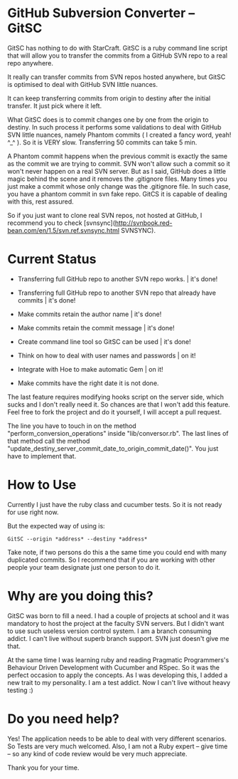 GitHub Subversion Converter – GitSC
====================================   

GitSC has nothing to do with StarCraft. GitSC is a ruby command line script that will allow you to transfer the commits from a  GitHub SVN repo to a real repo anywhere.

It really can transfer commits from SVN repos hosted anywhere, but GitSC is optimised to deal with GitHub SVN little nuances. 

It can keep transferring commits from origin to destiny after the initial transfer. It just pick where it left.

What GitSC does is to commit changes one by one from the origin to destiny. In such process it performs some validations to deal with GitHub SVN little nuances, namely Phantom commits ( I created a fancy word, yeah! ^_^ ). So it is VERY slow. Transferring 50 commits can take 5 min. 

A Phantom commit happens when the previous commit is exactly the same as the commit we are trying to commit. SVN won't allow such a commit so it won't never happen on a real SVN server. But as I said, GitHub does a little magic behind the scene and it removes the .gitignore files. Many times you just make a commit whose only change was the .gitignore file. In such case, you have a phantom commit in svn fake repo. GitCS it is capable of dealing with this, rest assured.

So if you just want to clone real SVN repos, not hosted at GitHub, I recommend you to check [svnsync](http://svnbook.red-bean.com/en/1.5/svn.ref.svnsync.html SVNSYNC). 
 
Current Status
====================================

* Transferring full GitHub repo to another SVN repo works. | it's done!
* Transferring full GitHub repo to another SVN repo that already have commits | it's done!
* Make commits retain the author name | it's done!
* Make commits retain the commit message | it's done!
* Create command line tool so GitSC can be used |  it's done!
* Think on how to deal with user names and passwords | on it!
* Integrate with Hoe to make automatic Gem | on it!   
                    

* Make commits have the right date it is not done. 

The last feature requires modifying hooks script on the server side, which sucks and I don't really need it. So chances are that I won't add this feature. Feel free to fork the project and do it yourself, I will accept a pull request. 

The line you have to touch in on the method "perform\_conversion\_operations" inside "lib/conversor.rb". The last lines of that method call the method "update\_destiny\_server\_commit\_date\_to\_origin\_commit\_date()". You just have to implement that.


How to Use
====================================
Currently I just have the ruby class and cucumber tests. So it is not ready for use right now.

But the expected way of using is:

	GitSC --origin *address* --destiny *address*  
	
Take note, if two persons do this a the same time you could end with many duplicated commits. So I recommend that if you are working with other people your team designate just one person to do it. 	

                                              

Why are you doing this?
====================================
GitSC was born to fill a need. I had a couple of projects at school and it was mandatory to host the project at the faculty SVN servers. But I didn't want to use such useless version control system. I am a branch consuming addict. I can't live without superb branch support. SVN just doesn't give me that. 

At the same time I was learning ruby and reading Pragmatic Programmers's Behaviour Driven Development with Cucumber and RSpec. So it was the perfect occasion to apply the concepts. As I was developing this, I added a new trait to my personality. I am a test addict. Now I can't live without heavy testing :)
                                                               
Do you need help?
===================================

Yes! The application needs to be able to deal with very different scenarios. So Tests are very much welcomed. Also, I am not a Ruby expert – give time – so any kind of code review would be very much appreciate.

Thank you for your time.
  




 